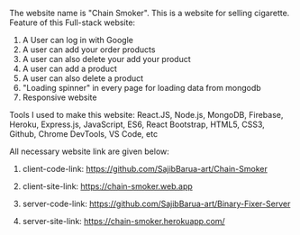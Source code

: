 The website name is "Chain Smoker". This is a website for selling cigarette. 
Feature of this Full-stack website:
1) A User can log in with Google
2) A user can add your order products
3) A user can also delete your add your product
4) A user can add a product
5) A user can also delete a product
6) "Loading spinner" in every page for loading data from mongodb
7) Responsive website

Tools I used to make this website:
React.JS, Node.js, MongoDB, Firebase, Heroku, Express.js, JavaScript, ES6, React Bootstrap, HTML5, CSS3, Github, Chrome DevTools, VS Code, etc

All necessary website link are given below:
1) client-code-link: https://github.com/SajibBarua-art/Chain-Smoker
2) client-site-link: https://chain-smoker.web.app

3) server-code-link: https://github.com/SajibBarua-art/Binary-Fixer-Server
4) server-site-link: https://chain-smoker.herokuapp.com/
